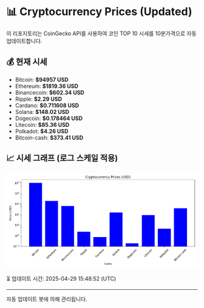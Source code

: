 
# 📊 Cryptocurrency Prices (Updated)

이 리포지토리는 CoinGecko API를 사용하여 코인 TOP 10 시세를 10분가격으로 자동 업데이트합니다.

## 💰 현재 시세
- Bitcoin: **$94957 USD**
- Ethereum: **$1819.36 USD**
- Binancecoin: **$602.34 USD**
- Ripple: **$2.29 USD**
- Cardano: **$0.711608 USD**
- Solana: **$148.02 USD**
- Dogecoin: **$0.178464 USD**
- Litecoin: **$85.36 USD**
- Polkadot: **$4.26 USD**
- Bitcoin-cash: **$373.41 USD**

## 📈 시세 그래프 (로그 스케일 적용)
![Crypto Prices](crypto_prices.png)

⏳ 업데이트 시간: 2025-04-29 15:48:52 (UTC)

---
자동 업데이트 봇에 의해 관리됩니다.
